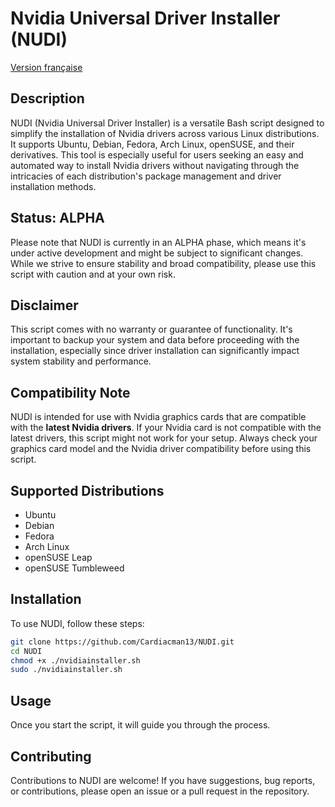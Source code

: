 # Nvidia Universal Driver Installer (NUDI)

[Version française](https://github.com/Cardiacman13/NUDI/blob/main/lang/README.fr.md)

## Description

NUDI (Nvidia Universal Driver Installer) is a versatile Bash script designed to simplify the installation of Nvidia drivers across various Linux distributions. It supports Ubuntu, Debian, Fedora, Arch Linux, openSUSE, and their derivatives. This tool is especially useful for users seeking an easy and automated way to install Nvidia drivers without navigating through the intricacies of each distribution's package management and driver installation methods.

## Status: ALPHA

Please note that NUDI is currently in an ALPHA phase, which means it's under active development and might be subject to significant changes. While we strive to ensure stability and broad compatibility, please use this script with caution and at your own risk.

## Disclaimer

This script comes with no warranty or guarantee of functionality. It's important to backup your system and data before proceeding with the installation, especially since driver installation can significantly impact system stability and performance.

## Compatibility Note

NUDI is intended for use with Nvidia graphics cards that are compatible with the **latest Nvidia drivers**. If your Nvidia card is not compatible with the latest drivers, this script might not work for your setup. Always check your graphics card model and the Nvidia driver compatibility before using this script.

## Supported Distributions

- Ubuntu
- Debian
- Fedora
- Arch Linux
- openSUSE Leap
- openSUSE Tumbleweed

## Installation

To use NUDI, follow these steps:


   ```bash
   git clone https://github.com/Cardiacman13/NUDI.git
   cd NUDI
   chmod +x ./nvidiainstaller.sh
   sudo ./nvidiainstaller.sh
   ```


## Usage

Once you start the script, it will guide you through the process.

## Contributing

Contributions to NUDI are welcome! If you have suggestions, bug reports, or contributions, please open an issue or a pull request in the repository.
